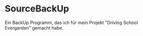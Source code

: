 # SourceBackUp
Ein BackUp Programm, das ich für mein Projekt "Driving School Evergarden" gemacht habe.
